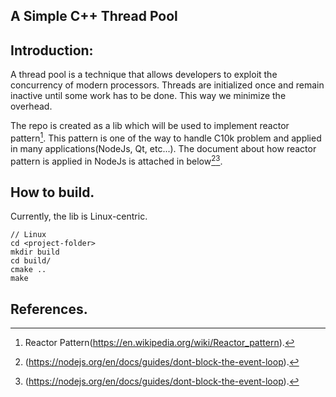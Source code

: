 ## A Simple C++ Thread Pool

## Introduction:
A thread pool is a technique that allows developers to exploit the concurrency of modern processors.
Threads are initialized once and remain inactive until some work has to be done. This way we minimize 
the overhead.


The repo is created as a lib which will be used to implement reactor pattern[^1].
This pattern is one of the way to handle C10k problem and applied in many applications(NodeJs, Qt, etc...).
The document about how reactor pattern is applied in NodeJs is attached in below[^2][^3].

## How to build.
Currently, the lib is Linux-centric.

```
// Linux
cd <project-folder>
mkdir build
cd build/
cmake ..
make
```

## References.
[^1]: Reactor Pattern(https://en.wikipedia.org/wiki/Reactor_pattern).
[^2]: (https://nodejs.org/en/docs/guides/dont-block-the-event-loop).
[^3]: (https://nodejs.org/en/docs/guides/dont-block-the-event-loop).
